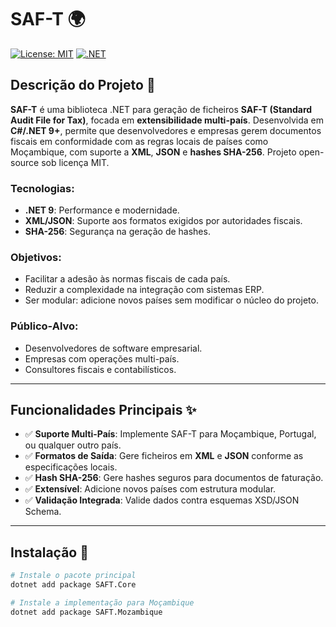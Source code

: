 # SAF-T 🌍

[![License: MIT](https://img.shields.io/badge/License-MIT-blue.svg)](LICENSE)
[![.NET](https://github.com/seu-usuario/saft-global/actions/workflows/dotnet.yml/badge.svg)](https://github.com/seu-usuario/saft-global/actions)

## Descrição do Projeto 📄

**SAF-T** é uma biblioteca .NET para geração de ficheiros **SAF-T (Standard Audit File for Tax)**, focada em **extensibilidade multi-país**. Desenvolvida em **C#/.NET 9+**, permite que desenvolvedores e empresas gerem documentos fiscais em conformidade com as regras locais de países como Moçambique, com suporte a **XML**, **JSON** e **hashes SHA-256**. Projeto open-source sob licença MIT.

### Tecnologias:
- **.NET 9**: Performance e modernidade.
- **XML/JSON**: Suporte aos formatos exigidos por autoridades fiscais.
- **SHA-256**: Segurança na geração de hashes.

### Objetivos:
- Facilitar a adesão às normas fiscais de cada país.
- Reduzir a complexidade na integração com sistemas ERP.
- Ser modular: adicione novos países sem modificar o núcleo do projeto.

### Público-Alvo:
- Desenvolvedores de software empresarial.
- Empresas com operações multi-país.
- Consultores fiscais e contabilísticos.

---

## Funcionalidades Principais ✨
- ✅ **Suporte Multi-País**: Implemente SAF-T para Moçambique, Portugal, ou qualquer outro país.
- ✅ **Formatos de Saída**: Gere ficheiros em **XML** e **JSON** conforme as especificações locais.
- ✅ **Hash SHA-256**: Gere hashes seguros para documentos de faturação.
- ✅ **Extensível**: Adicione novos países com estrutura modular.
- ✅ **Validação Integrada**: Valide dados contra esquemas XSD/JSON Schema.

---

## Instalação 🚀

```bash
# Instale o pacote principal
dotnet add package SAFT.Core

# Instale a implementação para Moçambique
dotnet add package SAFT.Mozambique
